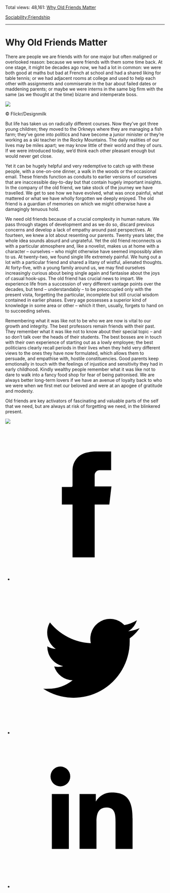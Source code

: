 Total views: 48,161: [Why Old Friends Matter](https://www.theschooloflife.com/thebookoflife/why-old-friends/)

[Sociability:](https://www.theschooloflife.com/thebookoflife/category/sociability/)[Friendship](https://www.theschooloflife.com/thebookoflife/category/sociability/friendship/)

* * *

# Why Old Friends Matter
<style>
						.alignnone {
  display: block;
  margin-left: auto;
  margin-right: auto;
  align: center:
}

.addtoany_share_save_container {
display:none;
}

.wp-block-image {
		display: block;
  margin-left: auto;
  margin-right: auto;
  width: 50%;
}

.aligncenter {
display: block;
  margin-left: auto;
  margin-right: auto;
  align: center:
}

@media only screen and (max-width: 500px) {
  .wp-block-image {
		display: block;
  margin-left: auto;
  margin-right: auto;
  width: 100%;
} }

h1 {max-width: 600px !important;
}
.s18-single-post .content-area .site-main article .post-cat-header-display + .old-wrapper p {
    font-size: 1.200em
}
						</style>

There are people we are friends with for one major but often maligned or overlooked reason: because we were friends with them some time back. At one stage, it might be decades ago now, we had a lot in common: we were both good at maths but bad at French at school and had a shared liking for table tennis; or we had adjacent rooms at college and used to help each other with assignments and commiserate in the bar about failed dates or maddening parents; or maybe we were interns in the same big firm with the same (as we thought at the time) bizarre and intemperate boss.

 ![](https://www.theschooloflife.com/thebookoflife/wp-content/uploads/2017/01/27035549721_06c735f094_z.jpg)

© Flickr/Designmilk

But life has taken us on radically different courses. Now they’ve got three young children; they moved to the Orkneys where they are managing a fish farm; they’ve gone into politics and have become a junior minister or they’re working as a ski teacher in the Rocky Mountains. The daily realities of our lives may be miles apart; we may know little of their world and they of ours. If we were introduced today, we’d think each other pleasant enough but would never get close.

Yet it can be hugely helpful and very redemptive to catch up with these people, with a one-on-one dinner, a walk in the woods or the occasional email. These friends function as conduits&nbsp;to earlier versions of ourselves that are inaccessible day-to-day but that contain hugely important insights. In the company of the old friend, we take stock of the journey we have travelled. We get to see how we have evolved, what was once painful, what mattered or what we have wholly forgotten we deeply enjoyed. The old friend is a guardian of memories on which we might otherwise have a damagingly tenuous hold.

We need old friends because of a crucial complexity in human nature. We pass through stages of development and as we do so, discard previous concerns and develop a lack of empathy around past perspectives. At fourteen, we knew a lot about resenting our parents. Twenty years later, the whole idea sounds absurd and ungrateful. Yet the old friend reconnects us with a particular atmosphere and, like a novelist, makes us at home with a character – ourselves – who might otherwise have seemed impossibly alien to us. At twenty-two, we found single life extremely painful. We hung out a lot with a particular friend and shared a litany of wistful, alienated thoughts. At forty-five, with a young family around us, we may find ourselves increasingly curious about being single again and fantasise about the joys of casual hook-ups. The old friend has crucial news to impart. We experience life from a succession of very different vantage points over the decades, but tend – understandably – to be preoccupied only with the present vista, forgetting the particular, incomplete but still crucial wisdom contained in earlier phases. Every age possesses a superior kind of knowledge in some area or other – which it then, usually, forgets to hand on to succeeding selves.

Remembering what it was like not to be who we are now is vital to our growth and integrity. The best professors remain friends with their past. They remember what it was like not to know about their special topic – and so don’t talk over the heads of their students. The best bosses are in touch with their own experience of starting out as a lowly employee; the best politicians clearly recall periods in their lives when they held very different views to the ones they have now formulated, which allows them to persuade, and empathise with, hostile constituencies. Good parents keep emotionally in touch with the feelings of injustice and sensitivity they had in early childhood. Kindly wealthy people remember what it was like not to dare to walk into a fancy food shop for fear of being patronised. We are always better long-term lovers if we have an avenue of loyalty back to who we were when we first met our beloved and were at an apogee of gratitude and modesty.

Old friends are key activators of fascinating and valuable parts of the self that we need, but are always at risk of forgetting we need, in the blinkered present.

[![](https://img.youtube.com/vi/EJJs0OALuW8/0.jpg)](https://www.youtube.com/embed/EJJs0OALuW8 '')
<style>
    .iframe-class { display: block !important; }
</style>

- [<svg xmlns="http://www.w3.org/2000/svg" viewbox="0 0 26 26"><title>Facebook</title>
                    <g>
                        <path d="M8.38,10H9.92c.2,0,.29,0,.29-.28,0-.82,0-1.64,0-2.46a3.05,3.05,0,0,1,2.57-3.15A7.22,7.22,0,0,1,14,3.95c.86,0,1.71,0,2.57,0h.25v3.2h-2A.85.85,0,0,0,14,8c0,.62,0,1.24,0,1.91h2.87L16.51,13H14v9H10.21V13H8.38Z"></path>
                    </g>
                </svg>](http://www.facebook.com/sharer/sharer.php?u=https://www.theschooloflife.com/thebookoflife/why-old-friends/)
- [<svg xmlns="http://www.w3.org/2000/svg" viewbox="0 0 26 26"><title>Twitter</title>
                    <path d="M21.69,7.9a6.75,6.75,0,0,1-1.94.53,3.39,3.39,0,0,0,1.48-1.87,6.76,6.76,0,0,1-2.14.82,3.38,3.38,0,0,0-5.75,3.08,9.59,9.59,0,0,1-7-3.53,3.38,3.38,0,0,0,1,4.51A3.36,3.36,0,0,1,5.89,11v0A3.38,3.38,0,0,0,8.6,14.37a3.39,3.39,0,0,1-1.53.06,3.38,3.38,0,0,0,3.15,2.35A6.78,6.78,0,0,1,6,18.22a6.87,6.87,0,0,1-.81,0A9.6,9.6,0,0,0,20,10.08q0-.22,0-.44A6.86,6.86,0,0,0,21.69,7.9Z"></path>
                </svg>](http://twitter.com/share?url=https://www.theschooloflife.com/thebookoflife/why-old-friends/&text=&via=theschooloflife)
- [<svg xmlns="http://www.w3.org/2000/svg" viewbox="0 0 26 26"><title>LinkedIn</title>
<path class="cls-2" d="M6.67,10H9.58v9.36H6.67ZM8.13,5.32A1.69,1.69,0,1,1,6.44,7,1.69,1.69,0,0,1,8.13,5.32"></path><path class="cls-2" d="M11.41,10H14.2v1.28h0A3.06,3.06,0,0,1,17,9.75c2.95,0,3.49,1.94,3.49,4.46v5.14H17.57V14.79c0-1.09,0-2.48-1.51-2.48s-1.75,1.18-1.75,2.4v4.63H11.41Z"></path></svg>](https://www.linkedin.com/shareArticle?mini=true&url=https://www.theschooloflife.com/thebookoflife/why-old-friends/)
